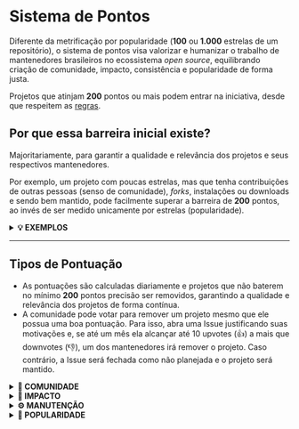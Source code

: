# Sistema de Pontos

Diferente da metrificação por popularidade (**100** ou **1.000** estrelas de um repositório), o sistema de pontos visa valorizar e humanizar o trabalho de mantenedores brasileiros no ecossistema _open source_, equilibrando criação de comunidade, impacto, consistência e popularidade de forma justa.

Projetos que atinjam **200** pontos ou mais podem entrar na iniciativa, desde que respeitem as [regras](https://github.com/wellwelwel/awesomeyou/issues/2).

## Por que essa barreira inicial existe?

Majoritariamente, para garantir a qualidade e relevância dos projetos e seus respectivos mantenedores.

Por exemplo, um projeto com poucas estrelas, mas que tenha contribuições de outras pessoas (senso de comunidade), _forks_, instalações ou downloads e sendo bem mantido, pode facilmente superar a barreira de **200** pontos, ao invés de ser medido unicamente por estrelas (popularidade).

<details>
<summary><b>💡 EXEMPLOS</b></summary>

<br />

Projeto com uma comunidade forte:

- Com **15** contribuidores, **0** instalações ou downloads, **20** forks, **55** estrelas, **5** issues abertas e **45** issues fechadas conseguiria quebrar a barreira dos **200** pontos.

Projeto com alto impacto, mas baixa popularidade:

- Com **6** contribuidores, **20.000** instalações ou downloads mensais, **3** forks, **16** estrelas, **0** issues abertas, **28** issues fechadas e **200** dependências diretas do repositório conseguiria quebrar a barreira dos **200** pontos.

**Como é possível um projeto ter tantos downloads e não ser popular?**

Projetos podem ser adotados por projetos maiores como dependências diretas, se tornando críticos para o funcionamento do seu respectivo ecossistema, _você mesmo pode usá-los nesse exato momento, mas não sabe que eles existem._

Para um projeto que dependa exclusivamente da popularidade, ele precisaria obter no mínimo **200** estrelas e **0** Issues abertas ou **200** estrelas adicionais para cada ano sem manutenção, garantindo o equilíbrio da pontuação.

</details>

---

## Tipos de Pontuação

- As pontuações são calculadas diariamente e projetos que não baterem no mínimo **200** pontos precisão ser removidos, garantindo a qualidade e relevância dos projetos de forma contínua.
- A comunidade pode votar para remover um projeto mesmo que ele possua uma boa pontuação. Para isso, abra uma Issue justificando suas motivações e, se até um mês ela alcançar até 10 upvotes (👍) a mais que downvotes (👎), um dos mantenedores irá remover o projeto. Caso contrário, a Issue será fechada como não planejada e o projeto será mantido.

<details>
<summary><b>🤝 COMUNIDADE</b></summary>

<br />

As pontuações por senso de comunidade envolvem números de contribuidores com _commits_ na _branch_ principal do repositório e também através da intenção de contribuição _(forks)_:

- Cada contribuidor com _commits_ na _branch_ principal equivale a **5** pontos.
  - Atualmente, essa conta também inclui _bots_, não por intenção, mas por limitação de automação.
- Cada intenção de contribuição _(forks)_ equivalem a **2** pontos.
- É obrigatório que o projeto tenha uma licença transparente e identificada pelo **GitHub**.

</details>

<details>
<summary><b>🚀 IMPACTO</b></summary>

<br />

As pontuações com base em impacto são baseadas na quantidade de dependentes diretos do repositório e em números de instalações ou downloads:

- Cada **10** dependentes diretos equivalem a **4** pontos, limitado a 50% da pontuação acumulada.
- Métricas que podem ser medidas mensalmente valem **3** pontos a cada **1.000** downloads mensais.
- Métricas que não podem ser medidas por períodos valem **2** pontos a cada **2.000** downloads ou instalações totais.

**Por que um intervalo tão grande de downloads ou instalações?**

- Instalações e downloads podem ser feitos por _bots_ ou automações e não dependem de uma pessoa real.
- Esses números podem ser facilmente manipulados, mesmo quando não é a intenção (como em múltiplas matrizes recursivas em testes automatizados — CI/CD).
- Como cada cenário envolve métricas muito difíceis de serem validadas humanamente e muito improváveis de serem automatizadas, esse foi um valor considerado justo.

**Por que downloads totais valem menos que downloads mensais?**

- Instalações e downloads mensais garantem que um projeto mantém seu impacto de forma recorrente e atual, sendo atualizados diariamente.
- Instalações e downloads totais não são passíveis de métricas por período. Por exemplo, um projeto que deixou de ser mantido há anos com milhares de downloads antigos, mas nenhum download atual.

</details>

<details>
<summary><b>⚙️ MANUTENÇÃO</b></summary>

<br />

Baixa manutenção pode penalizar a pontuação, assim como uma boa manutenção de um projeto pode aumentar ainda mais a pontuação:

- Cada Issue aberta penaliza **1** ponto.
- Cada Issue fechada/resolvida equivale a **2** pontos, limitado a 50% da pontuação acumulada.
- Projetos com Issues abertas e sem atividade _(commits)_ a partir de dois anos, são penalizados com **200** pontos progressivamente para cada ano sem atividade e, para cada Issue aberta, são penalizados **2.000** pontos.

Isso ajuda a filtrar projetos com altas pontuações que não são mais mantidos e não possuem expectativa de dar suporte aos usuários, mas sem penalizar de forma injusta projetos estáveis que não precisam de manutenção recorrente.

</details>

<details>
<summary><b>🌟 POPULARIDADE</b></summary>

<br />

A popularidade de um projeto é medida com base nas estrelas do repositório, mas não é um requerimento:

- Cada estrela no repositório vale **1** ponto.

Um projeto com **0** estrelas, mas um grande número instalações e downloads ou uma comunidade fortemente estabelecida com diversas contribuições externas e bem mantido pode facilmente ultrapassar um projeto que tenha **100** estrelas ou mais, mas nenhum outro fator das pontuações.

Isso evita que projetos que não são mantidos ou que se baseiam unicamente na popularidade do criador, não comprometam a qualidade e relevância dos projetos na iniciativa.

</details>
